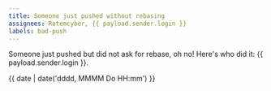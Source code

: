 ```yaml
---
title: Someone just pushed without rebasing
assignees: Rotemcyber, {{ payload.sender.login }}
labels: bad-push
---
```

Someone just pushed but did not ask for rebase, oh no! Here's who did it: {{ payload.sender.login }}.

{{ date | date('dddd, MMMM Do HH:mm') }}

